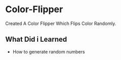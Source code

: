 # Color-Flipper
Created A Color Flipper Which Flips Color Randomly.

## What Did i Learned
<ul>
<li>How to generate random numbers</li>
</ul>
